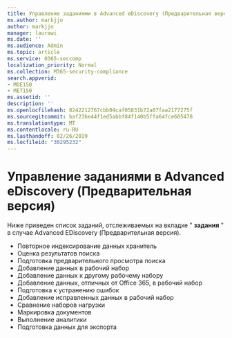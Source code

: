 ```yaml
---
title: Управление заданиями в Advanced eDiscovery (Предварительная версия)
ms.author: markjjo
author: markjjo
manager: laurawi
ms.date: ''
ms.audience: Admin
ms.topic: article
ms.service: O365-seccomp
localization_priority: Normal
ms.collection: M365-security-compliance
search.appverid:
- MOE150
- MET150
ms.assetid: ''
description: ''
ms.openlocfilehash: 8242212767cbb04caf05831b72a07faa2177275f
ms.sourcegitcommit: baf23be44f1ed5abbf84f140b5ffa64fce605478
ms.translationtype: MT
ms.contentlocale: ru-RU
ms.lasthandoff: 02/26/2019
ms.locfileid: "30295232"
---
```

# <a name="manage-jobs-in-advanced-ediscovery-preview"></a>Управление заданиями в Advanced eDiscovery (Предварительная версия)

Ниже приведен список заданий, отслеживаемых на вкладке " **задания** " в случае Advanced EDiscovery (Предварительная версия).

- Повторное индексирование данных хранитель
- Оценка результатов поиска
- Подготовка предварительного просмотра поиска
- Добавление данных в рабочий набор
- Добавление данных к другому рабочему набору
- Добавление данных, отличных от Office 365, в рабочий набор
- Подготовка к устранению ошибок
- Добавление исправленных данных в рабочий набор
- Сравнение наборов нагрузки
- Маркировка документов
- Выполнение аналитики
- Подготовка данных для экспорта
